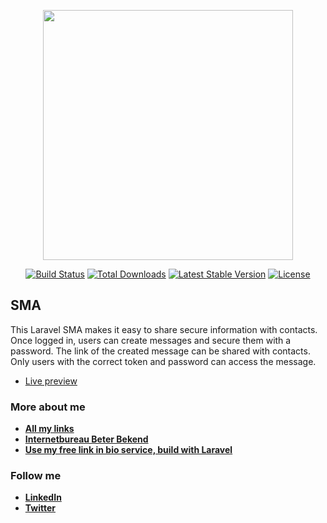 <p align="center"><a href="https://laravel.com" target="_blank"><img src="https://raw.githubusercontent.com/laravel/art/master/logo-lockup/5%20SVG/2%20CMYK/1%20Full%20Color/laravel-logolockup-cmyk-red.svg" width="400"></a></p>

<p align="center">
<a href="https://travis-ci.org/laravel/framework"><img src="https://travis-ci.org/laravel/framework.svg" alt="Build Status"></a>
<a href="https://packagist.org/packages/laravel/framework"><img src="https://img.shields.io/packagist/dt/laravel/framework" alt="Total Downloads"></a>
<a href="https://packagist.org/packages/laravel/framework"><img src="https://img.shields.io/packagist/v/laravel/framework" alt="Latest Stable Version"></a>
<a href="https://packagist.org/packages/laravel/framework"><img src="https://img.shields.io/packagist/l/laravel/framework" alt="License"></a>
</p>

## SMA

This Laravel SMA makes it easy to share secure information with contacts. Once logged in, users can create messages and secure them with a password. The link of the created message can be shared with contacts. Only users with the correct token and password can access the message.

- [Live preview](https://https://sma.jvw.dev/)


### More about me 
- **[All my links](https://grrp.me/jens)**
- **[Internetbureau Beter Bekend](https://www.beterbekend.nl)**
- **[Use my free link in bio service, build with Laravel](https://grrp.me)**


### Follow me 
- **[LinkedIn](https://www.linkedin.com/in/jvanwijhe/)**
- **[Twitter](https://www.twitter.com/jensvanwijhe/)**



